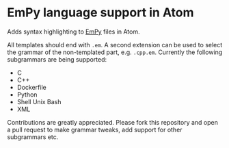 # EmPy language support in Atom

Adds syntax highlighting to [EmPy](http://www.alcyone.com/software/empy/) files in Atom.

All templates should end with `.em`.
A second extension can be used to select the grammar of the non-templated part, e.g. `.cpp.em`.
Currently the following subgrammars are being supported:

* C
* C++
* Dockerfile
* Python
* Shell Unix Bash
* XML

Contributions are greatly appreciated.
Please fork this repository and open a pull request to make grammar tweaks, add support for other subgrammars etc.
